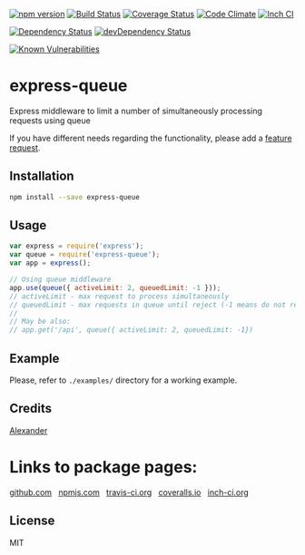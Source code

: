 [![npm version](https://badge.fury.io/js/express-queue.svg)](http://badge.fury.io/js/express-queue)
[![Build Status](https://travis-ci.org/alykoshin/express-queue.svg)](https://travis-ci.org/alykoshin/express-queue)
[![Coverage Status](https://coveralls.io/repos/alykoshin/express-queue/badge.svg?branch=master&service=github)](https://coveralls.io/github/alykoshin/express-queue?branch=master)
[![Code Climate](https://codeclimate.com/github/alykoshin/express-queue/badges/gpa.svg)](https://codeclimate.com/github/alykoshin/express-queue)
[![Inch CI](https://inch-ci.org/github/alykoshin/express-queue.svg?branch=master)](https://inch-ci.org/github/alykoshin/express-queue)

[![Dependency Status](https://david-dm.org/alykoshin/express-queue/status.svg)](https://david-dm.org/alykoshin/express-queue#info=dependencies)
[![devDependency Status](https://david-dm.org/alykoshin/express-queue/dev-status.svg)](https://david-dm.org/alykoshin/express-queue#info=devDependencies)

[![Known Vulnerabilities](https://snyk.io/test/github/alykoshin/express-queue/badge.svg)](https://snyk.io/test/github/alykoshin/express-queue)


# express-queue

Express middleware to limit a number of simultaneously processing  requests using queue


If you have different needs regarding the functionality, please add a [feature request](https://github.com/alykoshin/express-queue/issues).


## Installation

```sh
npm install --save express-queue
```

## Usage

```js
var express = require('express');
var queue = require('express-queue');
var app = express();

// Using queue middleware
app.use(queue({ activeLimit: 2, queuedLimit: -1 }));
// activeLimit - max request to process simultaneously
// queuedLimit - max requests in queue until reject (-1 means do not reject)
//
// May be also:
// app.get('/api', queue({ activeLimit: 2, queuedLimit: -1})
```

## Example

Please, refer to `./examples/` directory for a working example.


## Credits
[Alexander](https://github.com/alykoshin/)


# Links to package pages:

[github.com](https://github.com/alykoshin/express-queue) &nbsp; [npmjs.com](https://www.npmjs.com/package/express-queue) &nbsp; [travis-ci.org](https://travis-ci.org/alykoshin/express-queue) &nbsp; [coveralls.io](https://coveralls.io/github/alykoshin/express-queue) &nbsp; [inch-ci.org](https://inch-ci.org/github/alykoshin/express-queue)


## License

MIT
